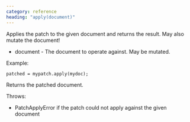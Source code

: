 ```yaml
---
category: reference
heading: "apply(document)"
---
```


Applies the patch to the given document and returns the result. May also mutate the document!

* document  - The document to operate against. May be mutated.

Example:

    patched = mypatch.apply(mydoc);


Returns the patched document.

Throws:

* PatchApplyError if the patch could not apply against the given document

